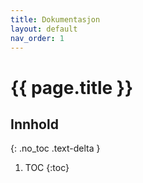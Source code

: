 ```yaml
---
title: Dokumentasjon
layout: default
nav_order: 1
---
```


# {{ page.title }}

## Innhold
{: .no_toc .text-delta }

1. TOC
{:toc}
